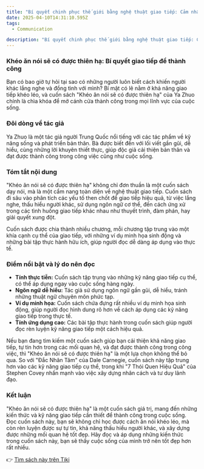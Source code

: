 ```yaml
---
title: "Bí quyết chinh phục thế giới bằng nghệ thuật giao tiếp: Cảm nhận từ Khéo ăn nói sẽ có được thiên hạ"
date: 2025-04-10T14:31:10.595Z
tags:
  - Communication

description: "Bí quyết chinh phục thế giới bằng nghệ thuật giao tiếp: Cảm nhận từ Khéo ăn nói sẽ có được thiên hạ"
---
```


### **Khéo ăn nói sẽ có được thiên hạ: Bí quyết giao tiếp để thành công**

Bạn có bao giờ tự hỏi tại sao có những người luôn biết cách khiến người khác lắng nghe và đồng tình với mình? Bí mật có lẽ nằm ở khả năng giao tiếp khéo léo, và cuốn sách "Khéo ăn nói sẽ có được thiên hạ" của Ya Zhuo chính là chìa khóa để mở cánh cửa thành công trong mọi lĩnh vực của cuộc sống.

### **Đôi dòng về tác giả**

Ya Zhuo là một tác giả người Trung Quốc nổi tiếng với các tác phẩm về kỹ năng sống và phát triển bản thân. Bà được biết đến với lối viết gần gũi, dễ hiểu, cùng những lời khuyên thiết thực, giúp độc giả cải thiện bản thân và đạt được thành công trong công việc cũng như cuộc sống.

### **Tóm tắt nội dung**

"Khéo ăn nói sẽ có được thiên hạ" không chỉ đơn thuần là một cuốn sách dạy nói, mà là một cẩm nang toàn diện về nghệ thuật giao tiếp. Cuốn sách đi sâu vào phân tích các yếu tố then chốt để giao tiếp hiệu quả, từ việc lắng nghe, thấu hiểu người khác, sử dụng ngôn ngữ cơ thể, đến cách ứng xử trong các tình huống giao tiếp khác nhau như thuyết trình, đàm phán, hay giải quyết xung đột.

Cuốn sách được chia thành nhiều chương, mỗi chương tập trung vào một khía cạnh cụ thể của giao tiếp, với những ví dụ minh họa sinh động và những bài tập thực hành hữu ích, giúp người đọc dễ dàng áp dụng vào thực tế.

### **Điểm nổi bật và lý do nên đọc**

*   **Tính thực tiễn:** Cuốn sách tập trung vào những kỹ năng giao tiếp cụ thể, có thể áp dụng ngay vào cuộc sống hàng ngày.
*   **Ngôn ngữ dễ hiểu:** Tác giả sử dụng ngôn ngữ gần gũi, dễ hiểu, tránh những thuật ngữ chuyên môn phức tạp.
*   **Ví dụ minh họa:** Cuốn sách chứa đựng rất nhiều ví dụ minh họa sinh động, giúp người đọc hình dung rõ hơn về cách áp dụng các kỹ năng giao tiếp trong thực tế.
*   **Tính ứng dụng cao:** Các bài tập thực hành trong cuốn sách giúp người đọc rèn luyện kỹ năng giao tiếp một cách hiệu quả.

Nếu bạn đang tìm kiếm một cuốn sách giúp bạn cải thiện khả năng giao tiếp, tự tin hơn trong các mối quan hệ, và đạt được thành công trong công việc, thì "Khéo ăn nói sẽ có được thiên hạ" là một lựa chọn không thể bỏ qua. So với "Đắc Nhân Tâm" của Dale Carnegie, cuốn sách này tập trung hơn vào các kỹ năng giao tiếp cụ thể, trong khi "7 Thói Quen Hiệu Quả" của Stephen Covey nhấn mạnh vào việc xây dựng nhân cách và tư duy lãnh đạo.

### **Kết luận**

"Khéo ăn nói sẽ có được thiên hạ" là một cuốn sách giá trị, mang đến những kiến thức và kỹ năng giao tiếp cần thiết để thành công trong cuộc sống. Đọc cuốn sách này, bạn sẽ không chỉ học được cách ăn nói khéo léo, mà còn rèn luyện được sự tự tin, khả năng thấu hiểu người khác, và xây dựng được những mối quan hệ tốt đẹp. Hãy đọc và áp dụng những kiến thức trong cuốn sách này, bạn sẽ thấy cuộc sống của mình trở nên tốt đẹp hơn rất nhiều.


👉 [Tìm sách này trên Tiki](https://tiki.vn/search?q=Kh%C3%A9o%20%C4%83n%20n%C3%B3i%20s%E1%BA%BD%20c%C3%B3%20%C4%91%C6%B0%E1%BB%A3c%20thi%C3%AAn%20h%E1%BA%A1)